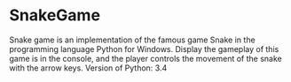 # SnakeGame
Snake game is an implementation of the famous game Snake in the programming language Python for Windows. Display the gameplay of this game is in the console, and the player controls the movement of the snake with the arrow keys. Version of Python: 3.4 
